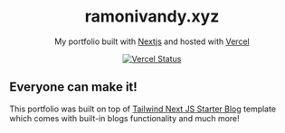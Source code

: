 <h1 align="center">
  ramonivandy.xyz
</h1>
<p align="center">
  My portfolio built with <a href="https://nextjs.org/" target="_blank">Nextjs</a> and hosted with <a href="https://www.vercel.com/" target="_blank">Vercel</a>
</p>
<p align="center">
  <a href="#" target="_blank">
    <img src="https://deploy-badge.vercel.app/vercel/ramon-portfolio-ten" alt="Vercel Status" />
  </a>
</p>

## Everyone can make it!

This portfolio was built on top of [Tailwind Next JS Starter Blog](https://github.com/timlrx/tailwind-nextjs-starter-blog) template which comes with built-in blogs functionality and much more!

